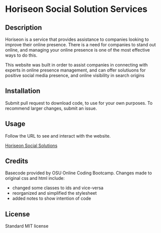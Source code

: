 # Horiseon Social Solution Services

## Description

Horiseon is a service that provides assistance to companies looking to improve their online presence. There is a need for companies to stand out online, and managing your online presence is one of the most effective ways to do this.

This website was built in order to assist companies in connecting with experts in online presence management, and can offer solutiuons for positive social media presence, and online visibility in search origins

## Installation

Submit pull request to download code, to use for your own purposes.
To recommend larger changes, submit an issue.

## Usage

Follow the URL to see and interact with the website.

[Horiseon Social Solutions](https://katensullivan55.github.io/horiseon-challenge/)

## Credits

Basecode provided by OSU Online Coding Bootcamp. Changes made to original css and html include:
- changed some classes to ids and vice-versa
- reorganized and simplified the stylesheet
- added notes to show intention of code

## License

Standard MIT license 
